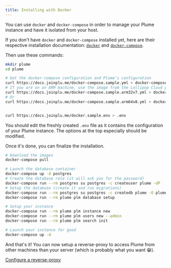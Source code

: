 ```yaml
---
title: Installing with Docker
---
```


You can use `docker` and `docker-compose` in order to manage your Plume instance
and have it isolated from your host.

If you don't have `docker` and `docker-compose` installed yet, here are their respective
installation documentation: [`docker`](https://docs.docker.com/install/) and
[`docker-compose`](https://docs.docker.com/compose/install/).

Then use these commands:

```bash
mkdir plume
cd plume

# Get the docker-compose configuration and Plume's configuration
curl https://docs.joinplu.me/docker-compose.sample.yml > docker-compose.yml
# If you are on an ARM machine, use the image from the Lollipop Cloud project instead
curl https://docs.joinplu.me/docker-compose.sample.arm32v7.yml > docker-compose.yml
# Or
curl https://docs.joinplu.me/docker-compose.sample.arm64v8.yml > docker-compose.yml


curl https://docs.joinplu.me/docker.sample.env > .env
```

You should edit the freshly created `.env` file as it contains the configuration
of your Plume instance. The options at the top especially should be modified.

Once it's done, you can finalize the installation.

```bash
# Download the images
docker-compose pull

# Launch the database container
docker-compose up -d postgres
# Create the database role (it will ask you for the password)
docker-compose run --rm postgres su postgres -c createuser plume -dP
# Setup the database (create it and run migrations)
docker-compose run --rm postgres su postgres -c createdb plume -O plume
docker-compose run --rm plume plm database setup

# Setup your instance
docker-compose run --rm plume plm instance new
docker-compose run --rm plume plm users new --admin
docker-compose run --rm plume plm search init

# Launch your instance for good
docker-compose up -d
```

And that's it! You can now setup a reverse-proxy to access Plume from other machines
than your server (which is probably what you want 😁).

<a class="action" href="/installation/proxy">Configure a reverse-proxy</a>
